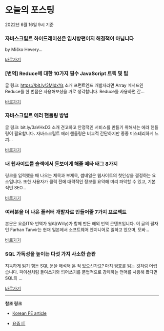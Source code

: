 # 오늘의 포스팅 
2022년 6월 16일 9시 기준 

###  자바스크립트 하이드레이션은 임시방편이지 해결책이 아닙니다 

 by Miško Hevery... 

 [바로가기](https://kofearticle.substack.com/p/korean-fe-article--093) 

### [번역] Reduce에 대한 10가지 필수 JavaScript 트릭 및 팁 

 글 링크: https://bit.ly/3MIdxYs 소개 프런트엔드 개발자라면 Array 메서드인 Reduce를 한 번쯤은 사용해보셨을 거로 생각합니다. Reduce를 사용하면 간... 

 [바로가기](https://kofearticle.substack.com/p/-reduce-10-javascript-) 

###  자바스크립트 에러 핸들링 방법 

 글 링크: bit.ly/3aVHxD3 소개 견고하고 안정적인 서비스를 만들기 위해서는 에러 핸들링이 필요합니다. 자바스크립트 에러 핸들링은 비교적 간단하지만 종종 미스테리하게 느껴... 

 [바로가기](https://kofearticle.substack.com/p/korean-fe-article--e82) 

### 내 웹사이트를 슬랙에서 돋보이게 해줄 메타 태그 8가지 

 링크를 입력했을 때 나오는 제목과 부제목, 썸네일은 웹사이트의 첫인상을 결정하는 요소입니다. 또한 사용자가 클릭 전에 대략적인 정보를 요약해 미리 파악할 수 있고, 기본적인 SEO... 

 [바로가기](https://yozm.wishket.com/magazine/detail/1526/) 

### 여러분을 더 나은 플러터 개발자로 만들어줄 7가지 프로젝트 

 본문은 요즘IT와 번역가 윌리(Willy)가 함께 만든 해외 번역 콘텐츠입니다. 이 글의 필자인 Farhan Tanvir는 현재 일본에서 소프트웨어 엔지니어로 일하고 있으며, 모바... 

 [바로가기](https://yozm.wishket.com/magazine/detail/1525/) 

### SQL 가독성을 높이는 다섯 가지 사소한 습관 

 지독하게 읽기 힘든 SQL 문을 해석해 본 적 있으신가요? 마치 암호를 읽는 것처럼 어렵습니다. 파이선처럼 들여쓰기와 띄어쓰기를 문법적으로 강제하는 언어를 사용해 봤다면 SQL의 ... 

 [바로가기](https://yozm.wishket.com/magazine/detail/1519/) 

---

**참조 링크**

- [Korean FE article](https://kofearticle.substack.com) 

- [요즘 IT](https://yozm.wishket.com/magazine) 

